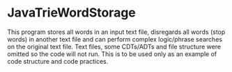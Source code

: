 # JavaTrieWordStorage
This program stores all words in an input text file, disregards all words (stop words) in another text file and can perform complex logic/phrase searches on the original text file.
Text files, some CDTs/ADTs and file structure were omitted so the code will not run. This is to be used only as an example of code structure and code practices.
